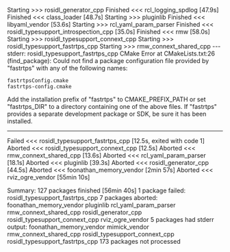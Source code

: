 Starting >>> rosidl_generator_cpp
Finished <<< rcl_logging_spdlog [47.9s]
Finished <<< class_loader [48.7s]
Starting >>> pluginlib
Finished <<< libyaml_vendor [53.6s]
Starting >>> rcl_yaml_param_parser
Finished <<< rosidl_typesupport_introspection_cpp [35.0s]
Finished <<< rmw [58.0s]
Starting >>> rosidl_typesupport_connext_cpp
Starting >>> rosidl_typesupport_fastrtps_cpp
Starting >>> rmw_connext_shared_cpp
--- stderr: rosidl_typesupport_fastrtps_cpp
CMake Error at CMakeLists.txt:26 (find_package):
  Could not find a package configuration file provided by "fastrtps" with any
  of the following names:

    fastrtpsConfig.cmake
    fastrtps-config.cmake

  Add the installation prefix of "fastrtps" to CMAKE_PREFIX_PATH or set
  "fastrtps_DIR" to a directory containing one of the above files.  If
  "fastrtps" provides a separate development package or SDK, be sure it has
  been installed.


---
Failed   <<< rosidl_typesupport_fastrtps_cpp [12.5s, exited with code 1]
Aborted  <<< rosidl_typesupport_connext_cpp [12.5s]
Aborted  <<< rmw_connext_shared_cpp [13.6s]
Aborted  <<< rcl_yaml_param_parser [18.1s]
Aborted  <<< pluginlib [39.3s]
Aborted  <<< rosidl_generator_cpp [44.5s]
Aborted  <<< foonathan_memory_vendor [2min 57s]
Aborted  <<< rviz_ogre_vendor [55min 10s]

Summary: 127 packages finished [56min 40s]
  1 package failed: rosidl_typesupport_fastrtps_cpp
  7 packages aborted: foonathan_memory_vendor pluginlib rcl_yaml_param_parser rmw_connext_shared_cpp rosidl_generator_cpp rosidl_typesupport_connext_cpp rviz_ogre_vendor
  5 packages had stderr output: foonathan_memory_vendor mimick_vendor rmw_connext_shared_cpp rosidl_typesupport_connext_cpp rosidl_typesupport_fastrtps_cpp
  173 packages not processed